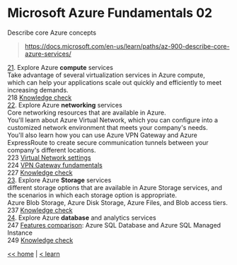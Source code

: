 # Microsoft Azure Fundamentals 02

Describe core Azure concepts

> https://docs.microsoft.com/en-us/learn/paths/az-900-describe-core-azure-services/

[21](https://docs.microsoft.com/en-us/learn/modules/azure-compute-fundamentals/). Explore Azure **compute** services \
Take advantage of several virtualization services in Azure compute, \
which can help your applications scale out quickly and efficiently to meet increasing demands. \
218 [Knowledge check](218-kc.md) \
[22](https://docs.microsoft.com/en-us/learn/modules/azure-networking-fundamentals/). Explore Azure **networking** services \
Core networking resources that are available in Azure. \
You'll learn about Azure Virtual Network, which you can configure into a customized network environment that meets your company's needs. \
You'll also learn how you can use Azure VPN Gateway and Azure ExpressRoute to create secure communication tunnels between your company's different locations. \
223 [Virtual Network settings](./vnet.settings.md) \
224 [VPN Gateway fundamentals](./vpn.gateway.fndmnt.md) \
227 [Knowledge check](227-kc.md) \
[23](https://docs.microsoft.com/en-us/learn/modules/azure-storage-fundamentals/). Explore Azure **Storage** services \
different storage options that are available in Azure Storage services, and the scenarios in which each storage option is appropriate. \
Azure Blob Storage, Azure Disk Storage, Azure Files, and Blob access tiers. \
237 [Knowledge check](237-kc.md) \
[24](https://docs.microsoft.com/en-us/learn/modules/azure-database-fundamentals/). Explore Azure **database** and analytics services \
247 [Features comparison](https://docs.microsoft.com/en-us/azure/azure-sql/database/features-comparison): Azure SQL Database and Azure SQL Managed Instance \
249 [Knowledge check](249-kc.md)

[<< home](../az.md) | [< learn](../learn.md)